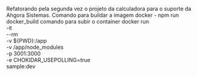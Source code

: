 Refatorando pela segunda vez o projeto da calculadora para o suporte da Ahgora Sistemas.
Comando para buildar a imagem docker - npm run docker_build
comando para subir o container
docker run \
    -it \
    --rm \
    -v ${PWD}:/app \
    -v /app/node_modules \
    -p 3001:3000 \
    -e CHOKIDAR_USEPOLLING=true \
    sample:dev